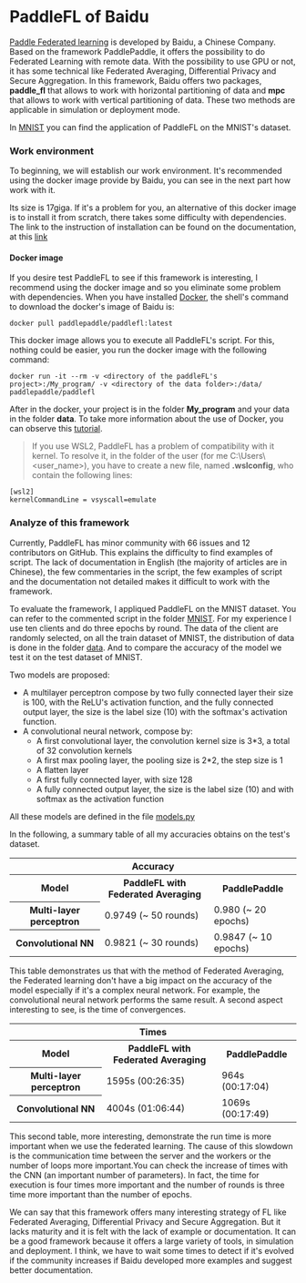 # PaddleFL of Baidu

[Paddle Federated learning](https://github.com/PaddlePaddle/PaddleFL) is developed by Baidu, a Chinese Company. Based on the framework PaddlePaddle, it offers the possibility to do Federated Learning with remote data. With the possibility to use GPU or not, it has some technical like Federated Averaging, Differential Privacy and Secure Aggregation. In this framework, Baidu offers two packages, **paddle_fl** that allows to work with horizontal partitioning of data and **mpc** that allows to work with vertical partitioning of data. These two methods are applicable in simulation or deployment mode.

In [MNIST](/PaddleFL/MNIST/) you can find the application of PaddleFL on the MNIST's dataset.

### Work environment

To beginning, we will establish our work environment. It's recommended using the docker image provide by Baidu, you can see in the next part how work with it.

Its size is 17giga. If it's a problem for you, an alternative of this docker image is to install it from scratch, there takes some difficulty with dependencies. The link to the instruction of installation can be found on the documentation, at this [link](https://paddlefl.readthedocs.io/en/latest/compile_and_intall.html#compile-from-source-code)

#### Docker image

If you desire test PaddleFL to see if this framework is interesting, I recommend using the docker image and so you eliminate some problem with dependencies. When you have installed [Docker](https://www.docker.com/), the shell's command to download the docker's image of Baidu is:

    docker pull paddlepaddle/paddlefl:latest

This docker image allows you to execute all PaddleFL's script. For this, nothing could be easier, you run the docker image with the following command:

    docker run -it --rm -v <directory of the paddleFL's project>:/My_program/ -v <directory of the data folder>:/data/ paddlepaddle/paddlefl

After in the docker, your project is in the folder **My_program** and your data in the folder **data**. To take more information about the use of Docker, you can observe this [tutorial](https://docs.docker.com/get-started/).

> If you use WSL2, PaddleFL has a problem of compatibility with it kernel. To resolve it, in the folder of the user (for me C:\Users\ <user_name>), you have to create a new file, named **.wslconfig**, who contain the following lines:

    [wsl2]
    kernelCommandLine = vsyscall=emulate

### Analyze of this framework

Currently, PaddleFL has minor community with 66 issues and 12 contributors on GitHub. This explains the difficulty to find examples of script. The lack of documentation in English (the majority of articles are in Chinese), the few commentaries in the script, the few examples of script and the documentation not detailed makes it difficult to work with the framework.

To evaluate the framework, I appliqued PaddleFL on the MNIST dataset. You can refer to the commented script in the folder [MNIST](/PaddleFL/MNIST/). For my experience I use ten clients and do three epochs by round. The data of the client are randomly selected, on all the train dataset of MNIST, the distribution of data is done in the folder [data](/data). And to compare the accuracy of the model we test it on the test dataset of MNIST.

Two models are proposed:
* A multilayer perceptron compose by two fully connected layer their size is 100, with the ReLU's activation function, and the fully connected output layer, the size is the label size (10) with the softmax's activation function.
* A convolutional neural network, compose by:
    * A first convolutional layer, the convolution kernel size is 3*3, a total of 32 convolution kernels
    * A first max pooling layer, the pooling size is 2*2, the step size is 1
    * A flatten layer
    * A first fully connected layer, with size 128
    * A fully connected output layer, the size is the label size (10) and with softmax as the activation function

All these models are defined in the file [models.py](/PaddleFL/MNIST/models.py)

In the following, a summary table of all my accuracies obtains on the test's dataset.

<table>
    <thead>
        <tr>
            <th colspan=3>Accuracy</th>
        </tr>
    </thead>
    <tbody>
        <tr>
            <th>Model</th>
            <th>PaddleFL with Federated Averaging</th>
            <th>PaddlePaddle</th>
        </tr>
        <tr>
            <th>Multi-layer perceptron</th>
            <td>0.9749 (~ 50 rounds)</td>
            <td>0.980 (~ 20 epochs)</td>
        </tr>
        <tr>
            <th> Convolutional NN </th>
            <td>0.9821 (~ 30 rounds)</td>
            <td>0.9847 (~ 10 epochs)</td>
        </tr>
    </tbody>
</table>

This table demonstrates us that with the method of Federated Averaging, the Federated learning don't have a big impact on the accuracy of the model especially if it's a complex neural network. For example, the convolutional neural network performs the same result. A second aspect interesting to see, is the time of convergences.

<table>
    <thead>
        <tr>
            <th colspan=3>Times</th>
        </tr>
    </thead>
    <tbody>
        <tr>
            <th>Model</th>
            <th>PaddleFL with Federated Averaging</th>
            <th>PaddlePaddle</th>
        </tr>
        <tr>
            <th>Multi-layer perceptron</th>
            <td>1595s (00:26:35)</td>
            <td>964s (00:17:04)</td>
        </tr>
        <tr>
            <th> Convolutional NN </th>
            <td>4004s (01:06:44) </td>
            <td>1069s (00:17:49)</td>
        </tr>
    </tbody>
</table>

This second table, more interesting, demonstrate the run time is more important when we use the federated learning. The cause of this slowdown is the communication time between the server and the workers or the number of loops more important.You can check the increase of times with the CNN (an important number of parameters). In fact, the time for execution is four times more important and the number of rounds is three time more important than the number of epochs.

We can say that this framework offers many interesting strategy of FL like Federated Averaging, Differential Privacy and Secure Aggregation. But it lacks maturity and it is felt with the lack of example or documentation. It can be a good framework because it offers a large variety of tools, in simulation and deployment. I think, we have to wait some times to detect if it's evolved if the community increases if Baidu developed more examples and suggest better documentation.